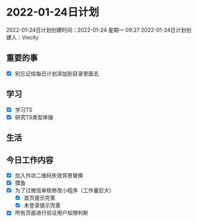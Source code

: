 # 2022-01-24日计划

2022-01-24日计划创建时间：2022-01-24 星期一  09:27
2022-01-24日计划创建人：Vixcity

## 重要的事
- [x] 别忘记给每日计划添加到目录里面去

## 学习
- [x] 学习TS
- [x] 研究TS类型体操

## 生活

## 今日工作内容
- [x] 加入作坊二维码失效背景替换
- [x] 摸鱼
- [x] 为了过微信审核修改小程序（工作量巨大）
	- [x] 首页提示完善
	- [x] 未登录提示完善
- [x] 所有页面进行验证用户权限判断